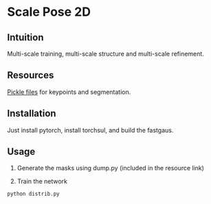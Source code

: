 # Scale Pose 2D

## Intuition

Multi-scale training, multi-scale structure and multi-scale refinement. 

## Resources

[Pickle files](https://www.dropbox.com/sh/3wydln5k1xnfupc/AADa0Jnx_gkAhpelTYCnzMxLa?dl=0) for keypoints and segmentation.

## Installation 

Just install pytorch, install torchsul, and build the fastgaus. 

## Usage 

1. Generate the masks using dump.py (included in the resource link)

2. Train the network 
```
python distrib.py 
```
